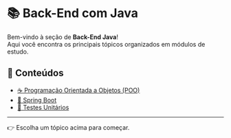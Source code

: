 # 📚 Back-End com Java

Bem-vindo à seção de **Back-End Java**!  
Aqui você encontra os principais tópicos organizados em módulos de estudo.

## 📂 Conteúdos

- [☕ Programação Orientada a Objetos (POO)](./Poo/introducao.md)
- [🚀 Spring Boot](./Spring-boot/introducao.md)
- [🧪 Testes Unitários](./Testes/Testes-Unitarios.md)

---

👉 Escolha um tópico acima para começar.
